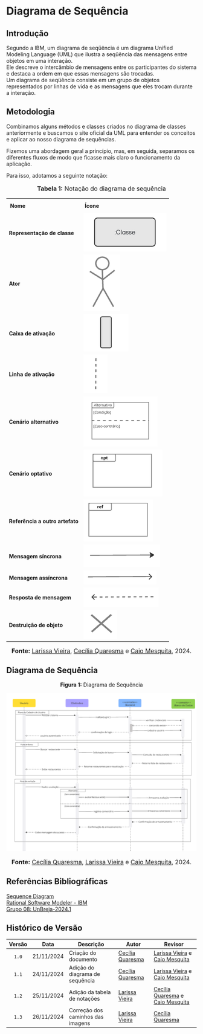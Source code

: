 # Diagrama de Sequência

## Introdução

Segundo a IBM, um diagrama de seqüência é um diagrama Unified Modeling Language (UML) que ilustra a seqüência das mensagens entre objetos em uma interação.<br>Ele descreve o intercâmbio de mensagens entre os participantes do sistema e destaca a ordem em que essas mensagens são trocadas.<br>Um diagrama de seqüência consiste em um grupo de objetos representados por linhas de vida e as mensagens que eles trocam durante a interação.


## Metodologia
Combinamos alguns métodos e classes criados no diagrama de classes anteriormente e buscamos o site oficial da UML para entender os conceitos e aplicar ao nosso diagrama de sequências.

Fizemos uma abordagem geral a princípio, mas, em seguida, separamos os diferentes fluxos de modo que ficasse mais claro o funcionamento da aplicação.

Para isso, adotamos a seguinte notação:

<div align="center">
    <font size="3">
        <p style="text-align: center"><b>Tabela 1:</b> Notação do diagrama de sequência</p>
    </font>
    <table>
        <tr>
            <th style="padding: 10px; text-align: left;">Nome</th>
            <th style="padding: 10px; text-align: left;">Ícone</th>
        </tr>
        <tr>
            <td><b>Representação de classe</b></td>
            <td>
                <img src="https://raw.githubusercontent.com/UnBArqDsw2024-2/2024.2_G10_Recomendacao_Entrega_02/refs/heads/main/docs/imagens/seqRepresentacao-de-classe.png" alt="representacao-classe">
            </td>
        </tr>
        <tr>
            <td><b>Ator</b></td>
            <td>
                <img src="https://raw.githubusercontent.com/UnBArqDsw2024-2/2024.2_G10_Recomendacao_Entrega_02/refs/heads/main/docs/imagens/seqAtor.png" alt="ator">
            </td>
        </tr>
        <tr>
            <td><b>Caixa de ativação</b></td>
            <td>
                <img src="https://raw.githubusercontent.com/UnBArqDsw2024-2/2024.2_G10_Recomendacao_Entrega_02/refs/heads/main/docs/imagens/seqCaixa-de-ativacao.png" alt="caixa-ativacao">
            </td>
        </tr>
        <tr>
            <td><b>Linha de ativação</b></td>
            <td>
                <img src="https://raw.githubusercontent.com/UnBArqDsw2024-2/2024.2_G10_Recomendacao_Entrega_02/refs/heads/main/docs/imagens/seqLinha-de-ativacao.png" alt="linha-ativacao">
            </td>
        </tr>
        <tr>
            <td><b>Cenário alternativo</b></td>
            <td>
                <img src="https://raw.githubusercontent.com/UnBArqDsw2024-2/2024.2_G10_Recomendacao_Entrega_02/refs/heads/main/docs/imagens/seqCenario-alternativo.png" alt="cenario-alternativo">
            </td>
        </tr>
        <tr>
            <td><b>Cenário optativo</b></td>
            <td>
                <img src="https://raw.githubusercontent.com/UnBArqDsw2024-2/2024.2_G10_Recomendacao_Entrega_02/refs/heads/main/docs/imagens/seqCenario-optativo.png" alt="cenario-optativo">
            </td>
        </tr>
        <tr>
            <td><b>Referência a outro artefato</b></td>
            <td>
                <img src="https://raw.githubusercontent.com/UnBArqDsw2024-2/2024.2_G10_Recomendacao_Entrega_02/refs/heads/main/docs/imagens/seqReferencia.png" alt="referencia">
            </td>
        </tr>
        <tr>
            <td><b>Mensagem síncrona</b></td>
            <td>
                <img src="https://raw.githubusercontent.com/UnBArqDsw2024-2/2024.2_G10_Recomendacao_Entrega_02/refs/heads/main/docs/imagens/seqMensagem-sincrona.png" alt="mensagem-sincrona">
            </td>
        </tr>
        <tr>
            <td><b>Mensagem assíncrona</b></td>
            <td>
                <img src="https://raw.githubusercontent.com/UnBArqDsw2024-2/2024.2_G10_Recomendacao_Entrega_02/refs/heads/main/docs/imagens/seqMensagem-assincrona.png" alt="mensagem-assincrona">
            </td>
        </tr>
        <tr>
            <td><b>Resposta de mensagem</b></td>
            <td>
                <img src="https://raw.githubusercontent.com/UnBArqDsw2024-2/2024.2_G10_Recomendacao_Entrega_02/refs/heads/main/docs/imagens/seqResposta-da-mensagem.png" alt="resposta-mensagem">
            </td>
        </tr>
        <tr>
            <td><b>Destruição de objeto</b></td>
            <td>
            <img src="https://raw.githubusercontent.com/UnBArqDsw2024-2/2024.2_G10_Recomendacao_Entrega_02/refs/heads/main/docs/imagens/seqDestruicao.png" alt="destruicao">           
            </td>
        </tr>
    </table>

    
<font size="3"><p style="text-align: center"><b>Fonte:</b> <a href="https://github.com/VieiraLaris">Larissa Vieira</a>, <a href="https://github.com/cqcoding">Cecília Quaresma</a> e <a href="https://github.com/Caiomesvie">Caio Mesquita</a>,  2024.</p></font>
</div>

## Diagrama de Sequência

<center>
<p style="text-align: center"><b>Figura 1:</b> Diagrama de Sequência</p>
<div align="center">
<img src="https://raw.githubusercontent.com/UnBArqDsw2024-2/2024.2_G10_Recomendacao_Entrega_02/refs/heads/main/docs/imagens/diagrama-de-seq.png" alt="Diagrama de Sequência" >
</div>
<font size="3"><p style="text-align: center"><b>Fonte:</b> <a href="https://github.com/cqcoding">Cecília Quaresma</a>, <a href="https://github.com/VieiraLaris">Larissa Vieira</a> e <a href="https://github.com/Caiomesvie">Caio Mesquita</a>,  2024.</p></font>
</center>

## Referências Bibliográficas

[Sequence Diagram](https://www.uml-diagrams.org/sequence-diagrams.html)<br>
[Rational Software Modeler - IBM](https://www.ibm.com/docs/pt-br/rsm/7.5.0?topic=diagrams-lifelines-in-uml)<br>
[Grupo 08: UnBreja-2024.1](https://unbarqdsw2024-1.github.io/2024.1_G8_UnBreja/#/Modelagem/2.1.2.1.DiagramaSequencia)

## Histórico de Versão

| Versão | Data | Descrição | Autor | Revisor |
| :----: | ---- | --------- | ----- | ------- |
| `1.0`  |21/11/2024| Criação do documento | [Cecília Quaresma](https://github.com/cqcoding) |[Larissa Vieira](https://github.com/VieiraLaris) e [Caio Mesquita](https://github.com/Caiomesvie) |
| `1.1`  |24/11/2024| Adição do diagrama de sequência | [Cecília Quaresma](https://github.com/cqcoding) |[Larissa Vieira](https://github.com/VieiraLaris) e [Caio Mesquita](https://github.com/Caiomesvie) |
| `1.2`  |25/11/2024| Adição da tabela de notações | [Larissa Vieira](https://github.com/VieiraLaris) |[Cecília Quaresma](https://github.com/cqcoding) e [Caio Mesquita](https://github.com/Caiomesvie) |
| `1.3`  |26/11/2024| Correção dos caminhos das imagens | [Larissa Vieira](https://github.com/VieiraLaris) |[Cecília Quaresma](https://github.com/cqcoding) |